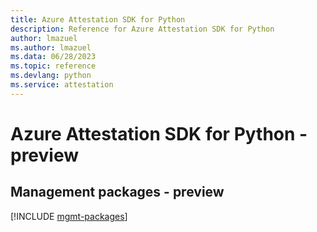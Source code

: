 ```yaml
---
title: Azure Attestation SDK for Python
description: Reference for Azure Attestation SDK for Python
author: lmazuel
ms.author: lmazuel
ms.data: 06/28/2023
ms.topic: reference
ms.devlang: python
ms.service: attestation
---
```

# Azure Attestation SDK for Python - preview

## Management packages - preview
[!INCLUDE [mgmt-packages](attestation-mgmt-index.md)]